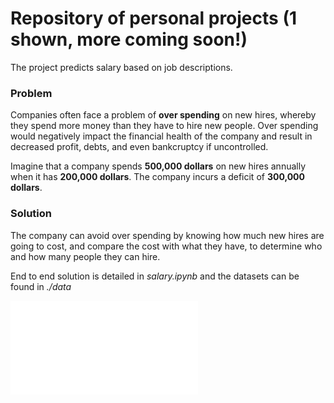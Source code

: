 # Repository of personal projects (1 shown, more coming soon!)

The project predicts salary based on job descriptions. 

### Problem

Companies often face a problem of **over spending** on new hires, whereby they spend more money than they have to hire new people. Over spending would negatively impact the financial health of the company and result in decreased profit, debts, and even bankcruptcy if uncontrolled. 

Imagine that a company spends **500,000 dollars** on new hires annually when it has **200,000 dollars**. The company incurs a deficit of **300,000 dollars**. 

### Solution

The company can avoid over spending by knowing how much new hires are going to cost, and compare the cost with what they have, to determine who and how many people they can hire.

End to end solution is detailed in *salary.ipynb* and the datasets can be found in *./data*

![Solution](file:///C:/Users/HR/Documents/DSDJ/Instructions_and_Notebook/salary.html)

